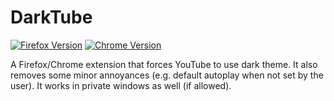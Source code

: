 # DarkTube

[![Firefox Version](https://img.shields.io/amo/v/darktube.svg)](https://addons.mozilla.org/firefox/addon/darktube/)
[![Chrome Version](https://img.shields.io/chrome-web-store/v/ljkgfpeknildpfahhaakogmdohhofffp?color=blue)](https://chrome.google.com/webstore/detail/darktube/ljkgfpeknildpfahhaakogmdohhofffp)

A Firefox/Chrome extension that forces YouTube to use dark theme.
It also removes some minor annoyances (e.g. default autoplay when not set by the user).
It works in private windows as well (if allowed).
